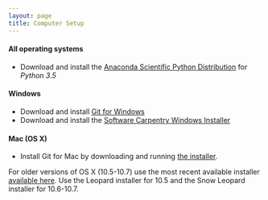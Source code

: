 ```yaml
---
layout: page
title: Computer Setup
---
```


#### All operating systems

* Download and install the [Anaconda Scientific Python Distribution](http://continuum.io/downloads) for _Python 3.5_

#### Windows

* Download and install [Git for Windows](http://msysgit.github.io/)
* Download and install the [Software Carpentry Windows Installer](http://files.software-carpentry.org/SWCarpentryInstaller.exe)

#### Mac (OS X)

* Install Git for Mac by downloading and running [the installer](http://git-scm.com/downloads). 

For older versions of OS X (10.5-10.7) use the most recent available installer
[available here](https://code.google.com/p/git-osx-installer/downloads/list). Use
the Leopard installer for 10.5 and the Snow Leopard installer for 10.6-10.7.
